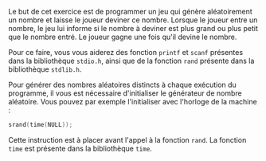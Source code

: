 
Le but de cet exercice est de programmer un jeu qui génère aléatoirement un
nombre et laisse le joueur deviner ce nombre.
Lorsque le joueur entre un nombre, le jeu lui informe si le nombre à deviner est
plus grand ou plus petit que le nombre entré.
Le joueur gagne une fois qu'il devine le nombre.

Pour ce faire, vous vous aiderez des fonction `printf` et `scanf` présentes dans
la bibliothèque `stdio.h`, ainsi que de la fonction `rand` présente dans la
bibliothèque `stdlib.h`.

Pour générer des nombres aléatoires distincts à chaque exécution du programme,
il vous est nécessaire d'initialiser le générateur de nombre aléatoire.
Vous pouvez par exemple l'initialiser avec l'horloge de la machine :

```c
srand(time(NULL));
```

Cette instruction est à placer avant l'appel à la fonction `rand`.
La fonction `time` est présente dans la bibliothèque `time`.

